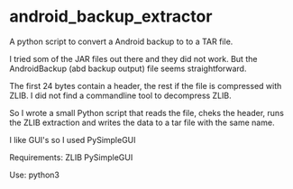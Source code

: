 # android_backup_extractor
A python script to convert a Android backup to to a TAR file.

I tried som of the JAR files out there and they did not work. But the AndroidBackup (abd backup output) file seems straightforward.


The first 24 bytes contain a header, the rest if the file is compressed with ZLIB. I did not find a commandline tool to decompress ZLIB.

So I wrote a small Python script that reads the file, cheks the header, runs the ZLIB extraction and writes the data to a tar file with the same name.

I like GUI's so I used PySimpleGUI

Requirements:
  ZLIB
  PySimpleGUI


Use:
  python3 
  
